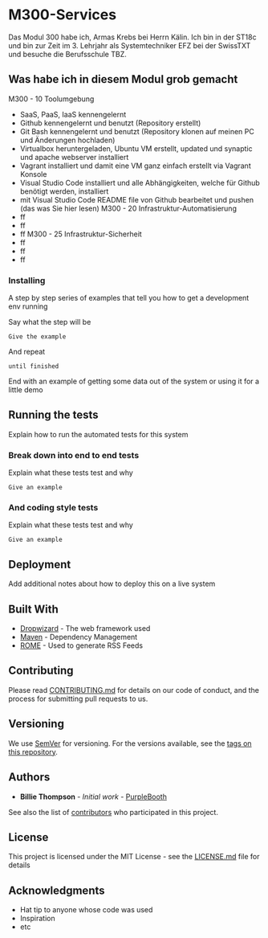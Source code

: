 # M300-Services

Das Modul 300 habe ich, Armas Krebs bei Herrn Kälin. Ich bin in der ST18c und bin zur Zeit im 3. Lehrjahr als Systemtechniker EFZ bei der SwissTXT und besuche die Berufsschule TBZ.

## Was habe ich in diesem Modul grob gemacht

M300 - 10 Toolumgebung
* SaaS, PaaS, IaaS kennengelernt
* Github kennengelernt und benutzt (Repository erstellt)
* Git Bash kennengelernt und benutzt (Repository klonen auf meinen PC und Änderungen hochladen)
* Virtualbox heruntergeladen, Ubuntu VM erstellt, updated und synaptic und apache webserver installiert
* Vagrant installiert und damit eine VM ganz einfach erstellt via Vagrant Konsole
* Visual Studio Code installiert und alle Abhängigkeiten, welche für Github benötigt werden, installiert
* mit Visual Studio Code README file von Github bearbeitet und pushen (das was Sie hier lesen)
M300 - 20 Infrastruktur-Automatisierung
* ff
* ff
* ff
M300 - 25 Infrastruktur-Sicherheit
* ff
* ff
* ff

### Installing

A step by step series of examples that tell you how to get a development env running

Say what the step will be

```
Give the example
```

And repeat

```
until finished
```

End with an example of getting some data out of the system or using it for a little demo

## Running the tests

Explain how to run the automated tests for this system

### Break down into end to end tests

Explain what these tests test and why

```
Give an example
```

### And coding style tests

Explain what these tests test and why

```
Give an example
```

## Deployment

Add additional notes about how to deploy this on a live system

## Built With

* [Dropwizard](http://www.dropwizard.io/1.0.2/docs/) - The web framework used
* [Maven](https://maven.apache.org/) - Dependency Management
* [ROME](https://rometools.github.io/rome/) - Used to generate RSS Feeds

## Contributing

Please read [CONTRIBUTING.md](https://gist.github.com/PurpleBooth/b24679402957c63ec426) for details on our code of conduct, and the process for submitting pull requests to us.

## Versioning

We use [SemVer](http://semver.org/) for versioning. For the versions available, see the [tags on this repository](https://github.com/your/project/tags). 

## Authors

* **Billie Thompson** - *Initial work* - [PurpleBooth](https://github.com/PurpleBooth)

See also the list of [contributors](https://github.com/your/project/contributors) who participated in this project.

## License

This project is licensed under the MIT License - see the [LICENSE.md](LICENSE.md) file for details

## Acknowledgments

* Hat tip to anyone whose code was used
* Inspiration
* etc

